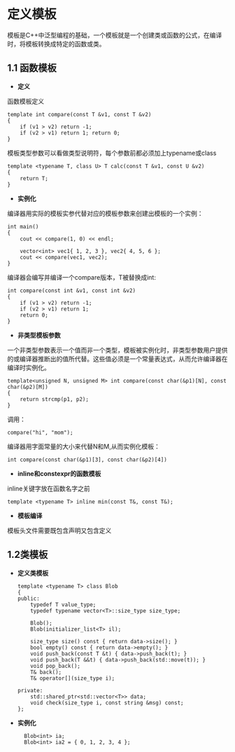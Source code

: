 # 定义模板

 模板是C++中泛型编程的基础，一个模板就是一个创建类或函数的公式，在编译时，将模板转换成特定的函数或类。

## 1.1 函数模板
- **定义**
  
函数模板定义


	template int compare(const T &v1, const T &v2)
	{ 
	    if (v1 > v2) return -1; 
	    if (v2 > v1) return 1; return 0;
	}


模板类型参数可以看做类型说明符，每个参数前都必须加上typename或class 

	template <typename T, class U> T calc(const T &v1, const U &v2)
	{
	    return T;
	}
	
- **实例化**


编译器用实际的模板实参代替对应的模板参数来创建出模板的一个实例：

	int main()
	{
	    cout << compare(1, 0) << endl;
	
	    vector<int> vec1{ 1, 2, 3 }, vec2{ 4, 5, 6 };
	    cout << compare(vec1, vec2);
	}

编译器会编写并编译一个compare版本，T被替换成int:

	int compare(const int &v1, const int &v2)
    {
	    if (v1 > v2) return -1;
	    if (v2 > v1) return 1;
	    return 0;
    }

- **非类型模板参数**

一个非类型参数表示一个值而非一个类型，模板被实例化时，非类型参数用户提供的或编译器推断出的值所代替。这些值必须是一个常量表达式，从而允许编译器在编译时实例化。

	template<unsigned N, unsigned M> int compare(const char(&p1)[N], const char(&p2)[M])
	{
	    return strcmp(p1, p2);
	}
调用：

	compare("hi", "mom");

编译器用字面常量的大小来代替N和M,从而实例化模板：

	int compare(const char(&p1)[3], const char(&p2)[4])

- **inline和constexpr的函数模板**

inline关键字放在函数名字之前

	template <typename T> inline min(const T&, const T&);

- **模板编译**

模板头文件需要既包含声明又包含定义

## 1.2类模板  

- **定义类模板**  
  
      template <typename T> class Blob
      {
      public:
          typedef T value_type;
          typedef typename vector<T>::size_type size_type;

          Blob();
          Blob(initializer_list<T> il);

          size_type size() const { return data->size(); }
          bool empty() const { return data->empty(); }
          void push_back(const T &t) { data->push_back(t); }
          void push_back(T &&t) { data->push_back(std::move(t)); }
          void pop_back();
          T& back();
          T& operator[](size_type i);

      private:
          std::shared_ptr<std::vector<T>> data;
          void check(size_type i, const string &msg) const;
      };

- **实例化**

        Blob<int> ia;
		Blob<int> ia2 = { 0, 1, 2, 3, 4 };
